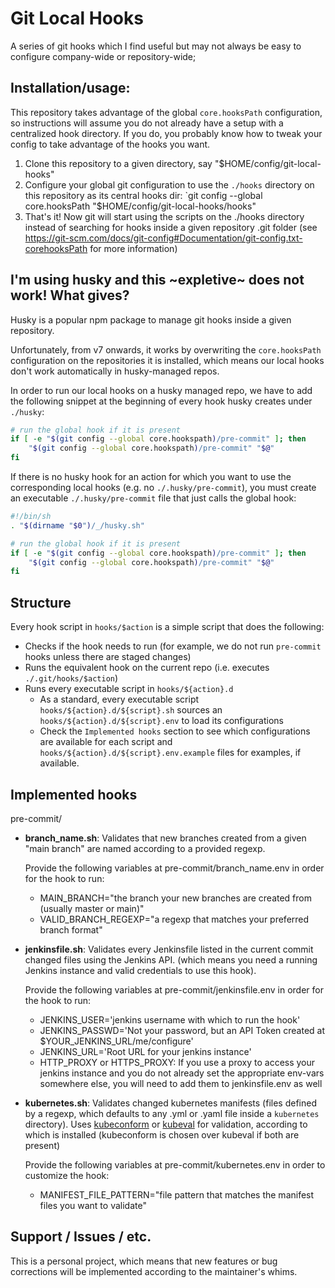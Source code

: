 # Git Local Hooks

A series of git hooks which I find useful but may not always be easy to configure company-wide or repository-wide;

## Installation/usage:

This repository takes advantage of the global `core.hooksPath` configuration, so instructions will assume you do not already have a setup with a centralized hook directory. If you do, you probably know how to tweak your config to take advantage of the hooks you want.

1. Clone this repository to a given directory, say "$HOME/config/git-local-hooks"
2. Configure your global git configuration to use the `./hooks` directory on this repository as its central hooks dir:
    `git config --global core.hooksPath "$HOME/config/git-local-hooks/hooks"
3. That's it! Now git will start using the scripts on the ./hooks directory instead of searching for hooks inside a given repository .git folder (see https://git-scm.com/docs/git-config#Documentation/git-config.txt-corehooksPath for more information)

## I'm using husky and this ~expletive~ does not work! What gives?

Husky is a popular npm package to manage git hooks inside a given repository. 

Unfortunately, from v7 onwards, it works by overwriting the `core.hooksPath` configuration on the repositories it is installed, which means our local hooks don't work automatically in husky-managed repos.

In order to run our local hooks on a husky managed repo, we have to add the following snippet at the beginning of every hook husky creates under `./husky`: 

```sh
# run the global hook if it is present
if [ -e "$(git config --global core.hookspath)/pre-commit" ]; then
    "$(git config --global core.hookspath)/pre-commit" "$@"
fi
```

If there is no husky hook for an action for which you want to use the corresponding local hooks (e.g. no `./.husky/pre-commit`), you must create an executable `./.husky/pre-commit` file that just calls the global hook:


```sh
#!/bin/sh
. "$(dirname "$0")/_/husky.sh"

# run the global hook if it is present
if [ -e "$(git config --global core.hookspath)/pre-commit" ]; then
    "$(git config --global core.hookspath)/pre-commit" "$@"
fi
```

## Structure

  Every hook script in `hooks/$action` is a simple script that does the following:
  
  - Checks if the hook needs to run (for example, we do not run `pre-commit` hooks unless there are staged changes)
  - Runs the equivalent hook on the current repo (i.e. executes `./.git/hooks/$action`)
  - Runs every executable script in `hooks/${action}.d`
    - As a standard, every executable script `hooks/${action}.d/${script}.sh` sources an `hooks/${action}.d/${script}.env` to load its configurations
    - Check the `Implemented hooks` section to see which configurations are available for each script and `hooks/${action}.d/${script}.env.example` files for examples, if available.


## Implemented hooks

pre-commit/

- **branch_name.sh**: Validates that new branches created from a given "main branch" are named according to a provided regexp.

  Provide the following variables at pre-commit/branch_name.env in order for the hook to run:
    - MAIN_BRANCH="the branch your new branches are created from (usually master or main)"
    - VALID_BRANCH_REGEXP="a regexp that matches your preferred branch format"

- **jenkinsfile.sh**: Validates every Jenkinsfile listed in the current commit changed files using the Jenkins API.
  (which means you need a running Jenkins instance and valid credentials to use this hook).

  Provide the following variables at pre-commit/jenkinsfile.env in order for the hook to run:
  - JENKINS_USER='jenkins username with which to run the hook'
  - JENKINS_PASSWD='Not your password, but an API Token created at $YOUR_JENKINS_URL/me/configure'
  - JENKINS_URL='Root URL for your jenkins instance'
  - HTTP_PROXY or HTTPS_PROXY: If you use a proxy to access your jenkins instance and you do not already set the appropriate env-vars somewhere else, you will need to add them to jenkinsfile.env as well

- **kubernetes.sh**: Validates changed kubernetes manifests (files defined by a regexp, which defaults to any .yml or .yaml file inside a `kubernetes` directory). Uses [kubeconform](https://github.com/yannh/kubeconform) or [kubeval](https://www.kubeval.com/) for validation, according to which is installed (kubeconform is chosen over kubeval if both are present)

  Provide the following variables at pre-commit/kubernetes.env in order to customize the hook:
    - MANIFEST_FILE_PATTERN="file pattern that matches the manifest files you want to validate"


## Support / Issues / etc.

This is a personal project, which means that new features or bug corrections will be implemented according to the maintainer's whims.
